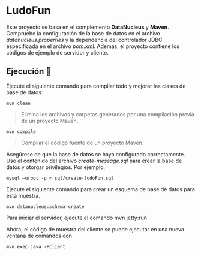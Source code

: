 
# LudoFun

Este proyecto se basa en el complemento **DataNucleus** y  **Maven**. Compruebe la configuración de la base de datos en el archivo *datanucleus.properties* y la dependencia del controlador JDBC especificada en el archivo *pom.xml*. Además, el proyecto contiene los códigos de ejemplo de servidor y cliente.

## Ejecución 🤖

Ejecute el siguiente comando para compilar todo y mejorar las clases de base de datos:

	mvn clean
   > Elimina los archivos y carpetas generados por una compilación previa de un proyecto Maven.
	
	mvn compile
 > Compilar el código fuente de un proyecto Maven.
 >
Asegúrese de que la base de datos se haya configurado correctamente. Use el contenido del archivo *create-message.sql* para crear la base de datos y otorgar privilegios. Por ejemplo,

	mysql –uroot -p < sql/create-ludoFun.sql

Ejecute el siguiente comando para crear un esquema de base de datos para esta muestra.

	mvn datanucleus:schema-create

Para iniciar el servidor, ejecute el comando
	mvn jetty:run

Ahora, el código de muestra del cliente se puede ejecutar en una nueva ventana de comandos con

	mvn exec:java -Pclient
